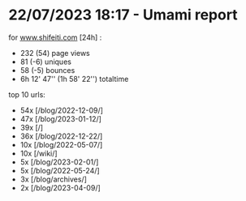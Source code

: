# 22/07/2023 18:17 - Umami report
for www.shifeiti.com [24h] :

 - 232 (54) page views
 - 81 (-6) uniques
 - 58 (-5) bounces
 - 6h 12' 47'' (1h 58' 22'') totaltime


top 10 urls:
 - 54x [/blog/2022-12-09/]
 - 47x [/blog/2023-01-12/]
 - 39x [/]
 - 36x [/blog/2022-12-22/]
 - 10x [/blog/2022-05-07/]
 - 10x [/wiki/]
 - 5x [/blog/2023-02-01/]
 - 5x [/blog/2022-05-24/]
 - 3x [/blog/archives/]
 - 2x [/blog/2023-04-09/]


